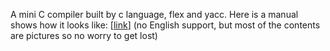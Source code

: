 A mini C compiler built by c language, flex and yacc.
Here is a manual shows how it looks like: [[link](how_it_works.pdf)] (no English support, but most of the contents are pictures so no worry to get lost)